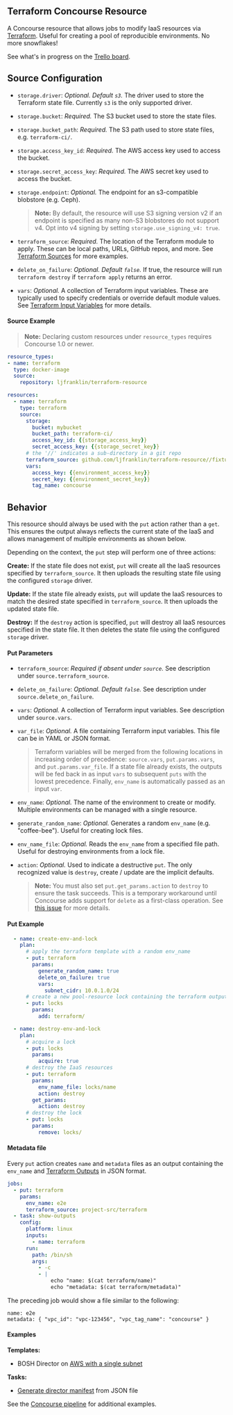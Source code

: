 ## Terraform Concourse Resource

A Concourse resource that allows jobs to modify IaaS resources via [Terraform](https://www.terraform.io/).
Useful for creating a pool of reproducible environments. No more snowflakes!

See what's in progress on the [Trello board](https://trello.com/b/s06sLNwc/terraform-resource).

## Source Configuration

* `storage.driver`: *Optional. Default `s3`.* The driver used to store the Terraform state file. Currently `s3` is the only supported driver.

* `storage.bucket`: *Required.* The S3 bucket used to store the state files.

* `storage.bucket_path`: *Required.* The S3 path used to store state files, e.g. `terraform-ci/`.

* `storage.access_key_id`: *Required.* The AWS access key used to access the bucket.

* `storage.secret_access_key`: *Required.* The AWS secret key used to access the bucket.

* `storage.endpoint`: *Optional.* The endpoint for an s3-compatible blobstore (e.g. Ceph).

  > **Note:** By default, the resource will use S3 signing version v2 if an endpoint is specified as many non-S3 blobstores do not support v4.
Opt into v4 signing by setting `storage.use_signing_v4: true`.

* `terraform_source`: *Required.* The location of the Terraform module to apply.
These can be local paths, URLs, GitHub repos, and more.
See [Terraform Sources](https://www.terraform.io/docs/modules/sources.html) for more examples.

* `delete_on_failure`: *Optional. Default `false`.* If true, the resource will run `terraform destroy` if `terraform apply` returns an error.

* `vars`: *Optional.* A collection of Terraform input variables.
These are typically used to specify credentials or override default module values.
See [Terraform Input Variables](https://www.terraform.io/intro/getting-started/variables.html) for more details.

#### Source Example

> **Note:** Declaring custom resources under `resource_types` requires Concourse 1.0 or newer.

```yaml
resource_types:
- name: terraform
  type: docker-image
  source:
    repository: ljfranklin/terraform-resource

resources:
  - name: terraform
    type: terraform
    source:
      storage:
        bucket: mybucket
        bucket_path: terraform-ci/
        access_key_id: {{storage_access_key}}
        secret_access_key: {{storage_secret_key}}
      # the '//' indicates a sub-directory in a git repo
      terraform_source: github.com/ljfranklin/terraform-resource//fixtures/aws
      vars:
        access_key: {{environment_access_key}}
        secret_key: {{environment_secret_key}}
        tag_name: concourse
```

## Behavior

This resource should always be used with the `put` action rather than a `get`.
This ensures the output always reflects the current state of the IaaS and allows management of multiple environments as shown below.

Depending on the context, the `put` step will perform one of three actions:

**Create:**
If the state file does not exist, `put` will create all the IaaS resources specified by `terraform_source`.
It then uploads the resulting state file using the configured `storage` driver.

**Update:**
If the state file already exists, `put` will update the IaaS resources to match the desired state specified in `terraform_source`.
It then uploads the updated state file.

**Destroy:**
If the `destroy` action is specified, `put` will destroy all IaaS resources specified in the state file.
It then deletes the state file using the configured `storage` driver.

#### Put Parameters

* `terraform_source`: *Required if absent under `source`.* See description under `source.terraform_source`.

* `delete_on_failure`: *Optional. Default `false`.* See description under `source.delete_on_failure`.

* `vars`: *Optional.* A collection of Terraform input variables. See description under `source.vars`.

* `var_file`: *Optional.* A file containing Terraform input variables. This file can be in YAML or JSON format.

  > Terraform variables will be merged from the following locations in increasing order of precedence: `source.vars`, `put.params.vars`, and `put.params.var_file`. If a state file already exists, the outputs will be fed back in as input `vars` to subsequent `puts` with the lowest precedence.
Finally, `env_name` is automatically passed as an input `var`.

* `env_name`: *Optional.* The name of the environment to create or modify. Multiple environments can be managed with a single resource.

* `generate_random_name`: *Optional.* Generates a random `env_name` (e.g. "coffee-bee"). Useful for creating lock files.

* `env_name_file`: *Optional.* Reads the `env_name` from a specified file path. Useful for destroying environments from a lock file.

* `action`: *Optional.* Used to indicate a destructive `put`. The only recognized value is `destroy`, create / update are the implicit defaults.

  > **Note:** You must also set `put.get_params.action` to `destroy` to ensure the task succeeds. This is a temporary workaround until Concourse adds support for `delete` as a first-class operation. See [this issue](https://github.com/concourse/concourse/issues/362) for more details.

#### Put Example

```yaml
  - name: create-env-and-lock
    plan:
      # apply the terraform template with a random env_name
      - put: terraform
        params:
          generate_random_name: true
          delete_on_failure: true
          vars:
            subnet_cidr: 10.0.1.0/24
      # create a new pool-resource lock containing the terraform output
      - put: locks
        params:
          add: terraform/

  - name: destroy-env-and-lock
    plan:
      # acquire a lock
      - put: locks
        params:
          acquire: true
      # destroy the IaaS resources
      - put: terraform
        params:
          env_name_file: locks/name
          action: destroy
        get_params:
          action: destroy
      # destroy the lock
      - put: locks
        params:
          remove: locks/
```

#### Metadata file

Every `put` action creates `name` and `metadata` files as an output containing the `env_name` and [Terraform Outputs](https://www.terraform.io/intro/getting-started/outputs.html) in JSON format.

```yaml
jobs:
  - put: terraform
    params:
      env_name: e2e
      terraform_source: project-src/terraform
  - task: show-outputs
    config:
      platform: linux
      inputs:
        - name: terraform
      run:
        path: /bin/sh
        args:
          - -c
          - |
              echo "name: $(cat terraform/name)"
              echo "metadata: $(cat terraform/metadata)"
```

The preceding job would show a file similar to the following:

```
name: e2e
metadata: { "vpc_id": "vpc-123456", "vpc_tag_name": "concourse" }
```

#### Examples

**Templates:**
- BOSH Director on [AWS with a single subnet](examples/aws/bosh-single-subnet.tf)

**Tasks:**
- [Generate director manifest](examples/tasks/director-manifest-aws.erb) from JSON file

See the [Concourse pipeline](ci/pipeline.yml) for additional examples.
